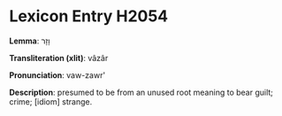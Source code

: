 # Lexicon Entry H2054

**Lemma**: וָזָר

**Transliteration (xlit)**: vâzâr

**Pronunciation**: vaw-zawr'

**Description**:
presumed to be from an unused root meaning to bear guilt; crime; [idiom] strange.

